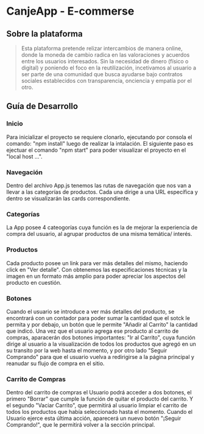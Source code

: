 # CanjeApp - E-commerse

## Sobre la plataforma

> Esta plataforma pretende relizar intercambios de manera online, donde la moneda de cambio radica en las valoraciones y acuerdos entre los usuarios interesados.
> Sin la necesidad de dinero (físico o digital) y poniendo el foco en la reutilización, incetivamos al usuario a ser parte de una comunidad que busca ayudarse bajo contratos sociales establecidos con transparencia, onciencia y empatía por el otro.

## Guía de Desarrollo
### Inicio

Para inicializar el proyecto se requiere clonarlo, ejecutando por consola el comando: "npm install" luego de realizar la intalación. El siguiente paso es ejectuar el comando "npm start" para poder visualizar el proyecto en el "local host ...".

### Navegación

Dentro del archivo App.js tenemos las rutas de navegación que nos van a llevar a las categorías de productos.
Cada una dirige a una URL específica y dentro se visualizarán las cards correspondiente.

### Categorías

La App posee 4 cateogorías cuya función es la de mejorar la experiencia de compra del usuario, al agrupar productos de una misma temática/ interés.

### Productos

Cada producto  posee un link para ver más detalles del mismo, haciendo click en "Ver detalle". Con obtenemos las especificaciones técnicas y la imagen en un formato más amplio para poder apreciar los aspectos del producto en cuestión. 

### Botones

Cuando el usuario se introduce a ver más detalles del producto, se encontrará con un contador para poder sumar la cantidad que el sotck le permita y por debajo, un botón que le permite "Añadir al Carrito" la cantidad que indicó.
Una vez que el usuario agrega ese producto al carrito de compras, aparacerán dos botones importantes: "Ir al Carrito", cuya función dirige al usuario a la visualización de todos los productos que agregó en un su transito por la web hasta el momento, y por otro lado "Seguir Comprando" para que el usuario vuelva a redirigirse a la página principal y reanudar su flujo de compra en el sitio. 

### Carrito de Compras

Dentro del carrito de compras el Usuario podrá acceder a dos botones, el primero "Borrar" que cumple la función de quitar el producto del carrito. Y el segundo "Vaciar Carrito", que permitirá al usuario limpiar el carrito de todos los productos que había seleccionado hasta el momento.
Cuando el Usuario ejerce esta última acción, aparecerá un nuevo botón "¡Seguir Comprando!", que le permitirá volver a la sección principal.







